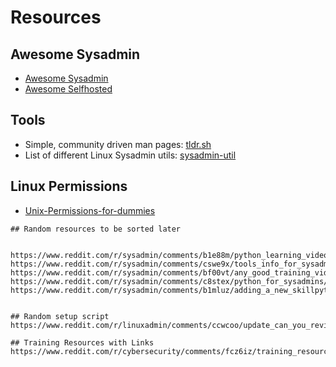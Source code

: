 # Resources

## Awesome Sysadmin
* [Awesome Sysadmin](https://github.com/n1trux/awesome-sysadmin)
* [Awesome Selfhosted](https://github.com/awesome-selfhosted/awesome-selfhosted)

## Tools
* Simple, community driven man pages: [tldr.sh](https://tldr.sh/)
* List of different Linux Sysadmin utils: [sysadmin-util](https://github.com/skx/sysadmin-util)

## Linux Permissions
* [Unix-Permissions-for-dummies](https://tylercipriani.com/blog/2020/01/12/unix-permissions-for-dummies/)
```
## Random resources to be sorted later


https://www.reddit.com/r/sysadmin/comments/b1e88m/python_learning_video_series_for_network/
https://www.reddit.com/r/sysadmin/comments/cswe9x/tools_info_for_sysadmins_project_management_tool/
https://www.reddit.com/r/sysadmin/comments/bf00vt/any_good_training_videos_to_learn_powershell_and/
https://www.reddit.com/r/sysadmin/comments/c8stex/python_for_sysadmins/
https://www.reddit.com/r/sysadmin/comments/b1mluz/adding_a_new_skillpythonlooking_for_good_verified/


## Random setup script
https://www.reddit.com/r/linuxadmin/comments/ccwcoo/update_can_you_review_my_debian_vps_setup_script/

## Training Resources with Links
https://www.reddit.com/r/cybersecurity/comments/fcz6iz/training_resources_for_those_too_lazy_to_google/
```